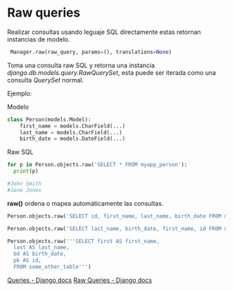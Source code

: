 # Raw queries

Realizar consultas usando leguaje SQL directamente estas retornan instancias de modelo.

```python
 Manager.raw(raw_query, params=(), translations=None)
```

Toma una consulta raw SQL y retorna una instancia *django.db.models.query.RawQuerySet*, esta puede ser iterada como una consulta *QuerySet* normal.

Ejemplo:


Modelo
```python
class Person(models.Model):
    first_name = models.CharField(...)
    last_name = models.CharField(...)
    birth_date = models.DateField(...)
```

Raw SQL
```python
for p in Person.objects.raw('SELECT * FROM myapp_person'):
  print(p)

#John Smith
#Jane Jones
```

**raw()** ordena o mapea automáticamente las consultas.

```python
Person.objects.raw('SELECT id, first_name, last_name, birth_date FROM myapp_person')

Person.objects.raw('SELECT last_name, birth_date, first_name, id FROM myapp_person')

Person.objects.raw('''SELECT first AS first_name,
  last AS last_name,
  bd AS birth_date,
  pk AS id,
  FROM some_other_table''')
```



[Queries - Django docs](https://docs.djangoproject.com/en/4.0/ref/models/querysets/#django.db.models.query.QuerySet.raw)
[Raw Queries - Django docs](https://docs.djangoproject.com/en/4.0/topics/db/sql/)
